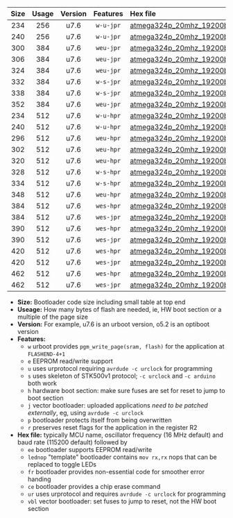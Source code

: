 |Size|Usage|Version|Features|Hex file|
|:-:|:-:|:-:|:-:|:--|
|234|256|u7.6|`w-u-jpr`|[atmega324p_20mhz_19200bps_ur_vbl.hex](https://raw.githubusercontent.com/stefanrueger/urboot/main//atmega324p_20mhz_19200bps_ur_vbl.hex)|
|240|256|u7.6|`w-u-jpr`|[atmega324p_20mhz_19200bps_lednop_ur_vbl.hex](https://raw.githubusercontent.com/stefanrueger/urboot/main//atmega324p_20mhz_19200bps_lednop_ur_vbl.hex)|
|300|384|u7.6|`weu-jpr`|[atmega324p_20mhz_19200bps_ee_ur_vbl.hex](https://raw.githubusercontent.com/stefanrueger/urboot/main//atmega324p_20mhz_19200bps_ee_ur_vbl.hex)|
|306|384|u7.6|`weu-jpr`|[atmega324p_20mhz_19200bps_ee_lednop_ur_vbl.hex](https://raw.githubusercontent.com/stefanrueger/urboot/main//atmega324p_20mhz_19200bps_ee_lednop_ur_vbl.hex)|
|324|384|u7.6|`weu-jpr`|[atmega324p_20mhz_19200bps_ee_lednop_fr_ur_vbl.hex](https://raw.githubusercontent.com/stefanrueger/urboot/main//atmega324p_20mhz_19200bps_ee_lednop_fr_ur_vbl.hex)|
|332|384|u7.6|`w-s-jpr`|[atmega324p_20mhz_19200bps_vbl.hex](https://raw.githubusercontent.com/stefanrueger/urboot/main//atmega324p_20mhz_19200bps_vbl.hex)|
|338|384|u7.6|`w-s-jpr`|[atmega324p_20mhz_19200bps_lednop_vbl.hex](https://raw.githubusercontent.com/stefanrueger/urboot/main//atmega324p_20mhz_19200bps_lednop_vbl.hex)|
|352|384|u7.6|`weu-jpr`|[atmega324p_20mhz_19200bps_ee_lednop_fr_ce_ur_vbl.hex](https://raw.githubusercontent.com/stefanrueger/urboot/main//atmega324p_20mhz_19200bps_ee_lednop_fr_ce_ur_vbl.hex)|
|234|512|u7.6|`w-u-hpr`|[atmega324p_20mhz_19200bps_ur.hex](https://raw.githubusercontent.com/stefanrueger/urboot/main//atmega324p_20mhz_19200bps_ur.hex)|
|240|512|u7.6|`w-u-hpr`|[atmega324p_20mhz_19200bps_lednop_ur.hex](https://raw.githubusercontent.com/stefanrueger/urboot/main//atmega324p_20mhz_19200bps_lednop_ur.hex)|
|296|512|u7.6|`weu-hpr`|[atmega324p_20mhz_19200bps_ee_ur.hex](https://raw.githubusercontent.com/stefanrueger/urboot/main//atmega324p_20mhz_19200bps_ee_ur.hex)|
|302|512|u7.6|`weu-hpr`|[atmega324p_20mhz_19200bps_ee_lednop_ur.hex](https://raw.githubusercontent.com/stefanrueger/urboot/main//atmega324p_20mhz_19200bps_ee_lednop_ur.hex)|
|320|512|u7.6|`weu-hpr`|[atmega324p_20mhz_19200bps_ee_lednop_fr_ur.hex](https://raw.githubusercontent.com/stefanrueger/urboot/main//atmega324p_20mhz_19200bps_ee_lednop_fr_ur.hex)|
|328|512|u7.6|`w-s-hpr`|[atmega324p_20mhz_19200bps.hex](https://raw.githubusercontent.com/stefanrueger/urboot/main//atmega324p_20mhz_19200bps.hex)|
|334|512|u7.6|`w-s-hpr`|[atmega324p_20mhz_19200bps_lednop.hex](https://raw.githubusercontent.com/stefanrueger/urboot/main//atmega324p_20mhz_19200bps_lednop.hex)|
|348|512|u7.6|`weu-hpr`|[atmega324p_20mhz_19200bps_ee_lednop_fr_ce_ur.hex](https://raw.githubusercontent.com/stefanrueger/urboot/main//atmega324p_20mhz_19200bps_ee_lednop_fr_ce_ur.hex)|
|384|512|u7.6|`wes-hpr`|[atmega324p_20mhz_19200bps_ee.hex](https://raw.githubusercontent.com/stefanrueger/urboot/main//atmega324p_20mhz_19200bps_ee.hex)|
|384|512|u7.6|`wes-jpr`|[atmega324p_20mhz_19200bps_ee_vbl.hex](https://raw.githubusercontent.com/stefanrueger/urboot/main//atmega324p_20mhz_19200bps_ee_vbl.hex)|
|390|512|u7.6|`wes-hpr`|[atmega324p_20mhz_19200bps_ee_lednop.hex](https://raw.githubusercontent.com/stefanrueger/urboot/main//atmega324p_20mhz_19200bps_ee_lednop.hex)|
|390|512|u7.6|`wes-jpr`|[atmega324p_20mhz_19200bps_ee_lednop_vbl.hex](https://raw.githubusercontent.com/stefanrueger/urboot/main//atmega324p_20mhz_19200bps_ee_lednop_vbl.hex)|
|420|512|u7.6|`wes-hpr`|[atmega324p_20mhz_19200bps_ee_lednop_fr.hex](https://raw.githubusercontent.com/stefanrueger/urboot/main//atmega324p_20mhz_19200bps_ee_lednop_fr.hex)|
|420|512|u7.6|`wes-jpr`|[atmega324p_20mhz_19200bps_ee_lednop_fr_vbl.hex](https://raw.githubusercontent.com/stefanrueger/urboot/main//atmega324p_20mhz_19200bps_ee_lednop_fr_vbl.hex)|
|462|512|u7.6|`wes-hpr`|[atmega324p_20mhz_19200bps_ee_lednop_fr_ce.hex](https://raw.githubusercontent.com/stefanrueger/urboot/main//atmega324p_20mhz_19200bps_ee_lednop_fr_ce.hex)|
|462|512|u7.6|`wes-jpr`|[atmega324p_20mhz_19200bps_ee_lednop_fr_ce_vbl.hex](https://raw.githubusercontent.com/stefanrueger/urboot/main//atmega324p_20mhz_19200bps_ee_lednop_fr_ce_vbl.hex)|

- **Size:** Bootloader code size including small table at top end
- **Useage:** How many bytes of flash are needed, ie, HW boot section or a multiple of the page size
- **Version:** For example, u7.6 is an urboot version, o5.2 is an optiboot version
- **Features:**
  + `w` urboot provides `pgm_write_page(sram, flash)` for the application at `FLASHEND-4+1`
  + `e` EEPROM read/write support
  + `u` uses urprotocol requiring `avrdude -c urclock` for programming
  + `s` uses skeleton of STK500v1 protocol; `-c urclock` and `-c arduino` both work
  + `h` hardware boot section: make sure fuses are set for reset to jump to boot section
  + `j` vector bootloader: uploaded applications *need to be patched externally*, eg, using `avrdude -c urclock`
  + `p` bootloader protects itself from being overwritten
  + `r` preserves reset flags for the application in the register R2
- **Hex file:** typically MCU name, oscillator frequency (16 MHz default) and baud rate (115200 default) followed by
  + `ee` bootloader supports EEPROM read/write
  + `lednop` "template" bootloader contains `mov rx,rx` nops that can be replaced to toggle LEDs
  + `fr` bootloader provides non-essential code for smoother error handing
  + `ce` bootloader provides a chip erase command
  + `ur` uses urprotocol and requires `avrdude -c urclock` for programming
  + `vbl` vector bootloader: set fuses to jump to reset, not the HW boot section
